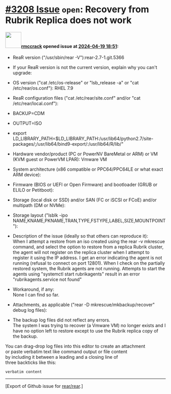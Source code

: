 [\#3208 Issue](https://github.com/rear/rear/issues/3208) `open`: Recovery from Rubrik Replica does not work
===========================================================================================================

#### <img src="https://avatars.githubusercontent.com/u/82052312?v=4" width="50">[rmccrack](https://github.com/rmccrack) opened issue at [2024-04-19 18:51](https://github.com/rear/rear/issues/3208):

<!-- Relax-and-Recover (ReaR) Issue Template
Fill in the following items when submitting a new issue.
Use GitHub Markdown, see "Basic writing and formatting syntax" on
https://docs.github.com/en/get-started/writing-on-github
Support is voluntary without guarantee/warranty/liability -->

-   ReaR version ("/usr/sbin/rear -V"):rear-2.7-1.git.5366

-   If your ReaR version is not the current version, explain why you
    can't upgrade:

-   OS version ("cat /etc/os-release" or "lsb\_release -a" or "cat
    /etc/rear/os.conf"): RHEL 7.9

-   ReaR configuration files ("cat /etc/rear/site.conf" and/or "cat
    /etc/rear/local.conf"):

-   BACKUP=CDM

-   OUTPUT=ISO

-   export
    LD\_LIBRARY\_PATH=$LD\_LIBRARY\_PATH:/usr/lib64/python2.7/site-packages/;/usr/lib64/bind9-export/:/usr/lib64/R/lib/"

-   Hardware vendor/product (PC or PowerNV BareMetal or ARM) or VM (KVM
    guest or PowerVM LPAR): Vmware VM

-   System architecture (x86 compatible or PPC64/PPC64LE or what exact
    ARM device):

-   Firmware (BIOS or UEFI or Open Firmware) and bootloader (GRUB or
    ELILO or Petitboot):

-   Storage (local disk or SSD) and/or SAN (FC or iSCSI or FCoE) and/or
    multipath (DM or NVMe):

-   Storage layout ("lsblk -ipo
    NAME,KNAME,PKNAME,TRAN,TYPE,FSTYPE,LABEL,SIZE,MOUNTPOINT"):

-   Description of the issue (ideally so that others can reproduce
    it):  
    When I attempt a restore from an iso created using the rear -v
    mkrescue command, and select the option to restore from a replica
    Rubrik cluster, the agent will not register on the replica cluster
    when I attempt to register it using the IP address. I get an error
    indicating the agent is not running (refusal to connect on port
    12801). When I check on the partially restored system, the Rubrik
    agents are not running. Attempts to start the agents using
    "systemctl start rubrikagents" result in an error
    "rubrikagents.service not found"

-   Workaround, if any:  
    None I can find so far.

-   Attachments, as applicable ("rear -D mkrescue/mkbackup/recover"
    debug log files):

-   The backup log files did not reflect any errors.  
    The system I was trying to recover (a Vmware VM) no longer exists
    and I have no option left to restore except to use the Rubrik
    replica copy of the backup.

You can drag-drop log files into this editor to create an attachment  
or paste verbatim text like command output or file content  
by including it between a leading and a closing line of  
three backticks like this:

    verbatim content

------------------------------------------------------------------------

\[Export of Github issue for
[rear/rear](https://github.com/rear/rear).\]

